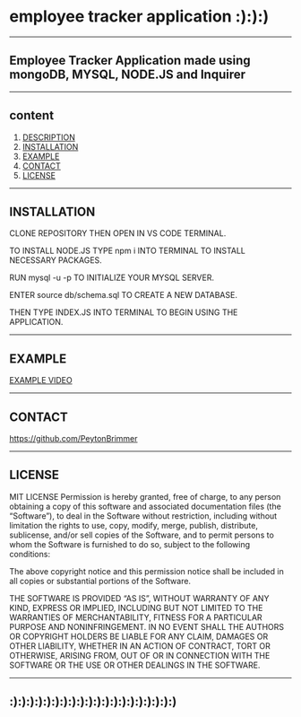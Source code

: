 # employee tracker application :):):)
________________
## Employee Tracker Application made using mongoDB, MYSQL, NODE.JS and Inquirer
___________________________
## content

1. [DESCRIPTION](#DESCRIPTION)
1. [INSTALLATION](#INSTALLATION)
1. [EXAMPLE](#EXAMPLE)
1. [CONTACT](#CONTACT)
1. [LICENSE](#LICENSE)
___________________________
## INSTALLATION
CLONE REPOSITORY THEN OPEN IN VS CODE TERMINAL.

TO INSTALL NODE.JS TYPE npm i INTO TERMINAL TO INSTALL NECESSARY PACKAGES.
 
 RUN mysql -u -p TO INITIALIZE YOUR MYSQL SERVER.
 
  ENTER source db/schema.sql TO CREATE A NEW DATABASE. 
  
  THEN TYPE INDEX.JS INTO TERMINAL TO BEGIN USING THE APPLICATION.
__________________________
## EXAMPLE 
[EXAMPLE VIDEO]()
___________________________
## CONTACT 
https://github.com/PeytonBrimmer


___________________________________________
## LICENSE 
MIT LICENSE
Permission is hereby granted, free of charge, to any person obtaining a copy of this software and associated documentation files (the “Software”), to deal in the Software without restriction, including without limitation the rights to use, copy, modify, merge, publish, distribute, sublicense, and/or sell copies of the Software, and to permit persons to whom the Software is furnished to do so, subject to the following conditions:

The above copyright notice and this permission notice shall be included in all copies or substantial portions of the Software.

THE SOFTWARE IS PROVIDED “AS IS”, WITHOUT WARRANTY OF ANY KIND, EXPRESS OR IMPLIED, INCLUDING BUT NOT LIMITED TO THE WARRANTIES OF MERCHANTABILITY, FITNESS FOR A PARTICULAR PURPOSE AND NONINFRINGEMENT. IN NO EVENT SHALL THE AUTHORS OR COPYRIGHT HOLDERS BE LIABLE FOR ANY CLAIM, DAMAGES OR OTHER LIABILITY, WHETHER IN AN ACTION OF CONTRACT, TORT OR OTHERWISE, ARISING FROM, OUT OF OR IN CONNECTION WITH THE SOFTWARE OR THE USE OR OTHER DEALINGS IN THE SOFTWARE.
__________________________
## :):):):):):):):):):):):):):):):):):):):)